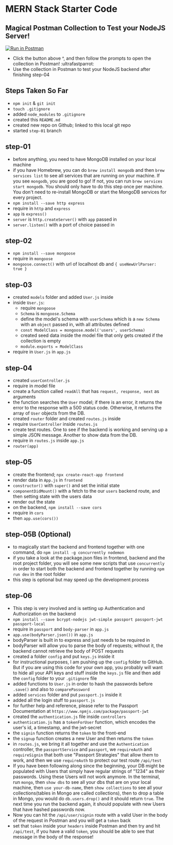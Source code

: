 # MERN Stack Starter Code

## Magical Postman Collection to Test your NodeJS Server!
[![Run in Postman](https://run.pstmn.io/button.svg)](https://app.getpostman.com/run-collection/e3e792f85dd19e55bf13#?env%5BLocal%20Environment%5D=W3siZGVzY3JpcHRpb24iOnsiY29udGVudCI6IiIsInR5cGUiOiJ0ZXh0L3BsYWluIn0sInZhbHVlIjoibG9jYWxob3N0OjUwMDAiLCJrZXkiOiJ1cmwiLCJlbmFibGVkIjp0cnVlfSx7ImRlc2NyaXB0aW9uIjp7ImNvbnRlbnQiOiIiLCJ0eXBlIjoidGV4dC9wbGFpbiJ9LCJ2YWx1ZSI6ImV5SjBlWEFpT2lKS1YxUWlMQ0poYkdjaU9pSklVekkxTmlKOS5leUp6ZFdJaU9pSTFZekU1Tm1FeVptTmxPR1ZrTmpOallUTTNNV1ZoWXpZaUxDSnBZWFFpT2pFMU5EVXhOekV4TnpRek9UTjkuWmtiOWMySTh0eC14Z1FuZ2VmVGs4RTlqRjJiSDNsYkFBb05xVk5xeVM3QSIsImtleSI6ImF1dGhUb2tlbiIsImVuYWJsZWQiOnRydWV9XQ==)
- Click the button above ^, and then follow the prompts to open the collection in Postman! :ultrafastparrot:
- Use the collection in Postman to test your NodeJS backend after finishing step-04

## Steps Taken So Far
- `npm init` & `git init`
- `touch .gitignore`
- added `node_modules` to `.gitignore`
- created this `README.md`
- created new repo on Github; linked to this local git repo
- started `step-01` branch

## step-01
- before anything, you need to have MongoDB installed on your local machine
- if you have Homebrew, you can do `brew install mongodb` and then `brew services list` to see all services that are running on your machine. If you see `mongodb`, you are good to go! If not, you can run `brew services start mongodb`. You should only have to do this step once per machine. You don't need to re-install MongoDB or start the MongoDB services for every project.
- `npm install --save http express`
- require in `http` and `express`
- `app` is `express()`
- `server` is `http.createServer()` with `app` passed in
- `server.listen()` with a port of choice passed in

## step-02
- `npm install --save mongoose`
- require in `mongoose`
- `mongoose.connect()` with url of localhost db and `{ useNewUrlParser: true }`

## step-03
- created `models` folder and added `User.js` inside
- inside `User.js`:
  - require `mongoose`
  - `Schema` is `mongoose.Schema`
  - define the model's schema with `userSchema` which is a `new Schema` with an `object` passed in, with all attributes defined
  - `const ModelClass = mongoose.model('users', userSchema)`
  - created seed data inside the model file that only gets created if the collection is empty
  - `module.exports = ModelClass`  
- require in `User.js` in `app.js`

## step-04
- created `userController.js`
- require in model file
- create a function called `readAll` that has `request, response, next` as arguments
- the function searches the `User` model; if there is an error, it returns the error to the response with a 500 status code. Otherwise, it returns the array of `User` objects from the DB.
- created `router` folder and created `routes.js` inside
- require `UserController` inside `routes.js`
- create test routes. One to see if the backend is working and serving up a simple JSON message. Another to show data from the DB.
- require in `routes.js` inside `app.js`
- `router(app)`

## step-05
- create the frontend; `npx create-react-app frontend`
- render data in `App.js` in `frontend`
- `constructor()` with `super()` and set the initial state
- `componentDidMount()` with a fetch to the our `users` backend route, and then setting state with the users data
- render out the state
- on the backend, `npm install --save cors`
- require in `cors`
- then `app.use(cors())`

## step-05B (Optional)
- to magically start the backend and frontend together with one command, do `npm install -g concurrently nodemon`
- if you take a look at the package.json files in frontend, backend and the root project folder, you will see some new scripts that use `concurrently` in order to start both the backend and frontend together by running `npm run dev` in the root folder
- this step is optional but may speed up the development process

## step-06
- This step is very involved and is setting up Authentication and Authorization on the backend
- `npm install --save bcrypt-nodejs jwt-simple passport passport-jwt passport-local`
- require in `passport` and `body-parser` in `app.js`
- `app.use(bodyParser.json())` in `app.js`
- bodyParser is built in to express and just needs to be required in
- bodyParser will allow you to parse the body of requests; without it, the backend cannot retrieve the body of POST requests
- created a folder `config` and put `keys.js` inside it
- for instructional purposes, I am pushing up the `config` folder to GitHub. But if you are using this code for your own app, you probably will want to hide all your API keys and stuff inside the `keys.js` file and then add the `config` folder to your `.gitignore` file
- added functions to `User.js` in order to hash the passwords before `.save()` and also to `comparePassword`
- added `services` folder and put `passport.js` inside it
- added all the login stuff to `passport.js`
- for further help and reference, please refer to the Passport Documentation at `https://www.npmjs.com/package/passport-jwt`
- created the `authentication.js` file inside `controllers`
- `authentication.js` has a `tokenForUser` function, which encodes the user's id, a timestamp, and the jwt-secret
- the `signin` function returns the `token` to the front-end
- the `signup` function creates a new User and then returns the `token`
- in `routes.js`, we bring it all together and use the `Authentication` controller, the `passportService` and `passport`, we `requireAuth` and `requireSignin` that both use "Passport Strategies" that allow them to work, and then we use `requireAuth` to protect our test route `/api/test`
- If you have been following along since the beginning, your DB might be populated with Users that simply have regular strings of "1234" as their passwords. Using these Users will not work anymore. In the terminal, run `mongo`, then `show dbs` to see all your dbs that are on your local machine, then `use your-db-name`, then `show collections` to see all your collections(tables in Mongo are called collections), then to drop a table in Mongo, you would do `db.users.drop()` and it should return `true`. The next time you run the backend again, it should populate with new Users that have hashed passwords now.
- Now you can hit the `/api/user/signin` route with a valid User in the body of the request in Postman and you will get a `token` back
- set that `token` inside your `headers` inside Postman and then try and hit `/api/test`, if you have a valid `token`, you should be able to see that message in the body of the response!
